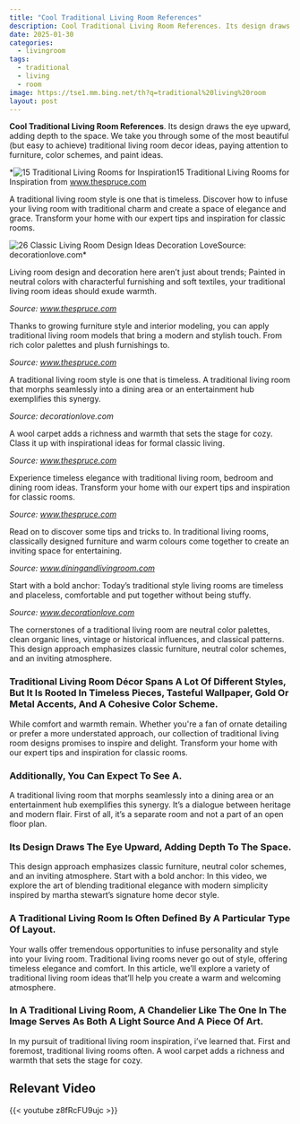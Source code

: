 ```yaml
---
title: "Cool Traditional Living Room References"
description: Cool Traditional Living Room References. Its design draws the eye upward, adding depth to the space. We take you through some of the most beautiful (but easy to...
date: 2025-01-30
categories:
  - livingroom
tags:
  - traditional
  - living
  - room
image: https://tse1.mm.bing.net/th?q=traditional%20living%20room
layout: post
---
```


**Cool Traditional Living Room References**. Its design draws the eye upward, adding depth to the space. We take you through some of the most beautiful (but easy to achieve) traditional living room decor ideas, paying attention to furniture, color schemes, and paint ideas.

*![15 Traditional Living Rooms for Inspiration](https://i2.wp.com/www.thespruce.com/thmb/0yPUS_juz8lzA4jyI8I5MRd3ol8=/1784x1286/filters:no_upscale():max_bytes(150000):strip_icc()/Living-room-with-traditional-details-58c0ad323df78c353c16f913.png)15 Traditional Living Rooms for Inspiration from www.thespruce.com

A traditional living room style is one that is timeless. Discover how to infuse your living room with traditional charm and create a space of elegance and grace. Transform your home with our expert tips and inspiration for classic rooms.

![26 Classic Living Room Design Ideas Decoration Love](https://i2.wp.com/www.decorationlove.com/wp-content/uploads/2016/09/Traditional-Living-Room-Decor-Ideas.jpg)Source: decorationlove.com*

Living room design and decoration here aren’t just about trends; Painted in neutral colors with characterful furnishing and soft textiles, your traditional living room ideas should exude warmth.

*Source: www.thespruce.com*

Thanks to growing furniture style and interior modeling, you can apply traditional living room models that bring a modern and stylish touch. From rich color palettes and plush furnishings to.

*Source: www.thespruce.com*

A traditional living room style is one that is timeless. A traditional living room that morphs seamlessly into a dining area or an entertainment hub exemplifies this synergy.

*Source: decorationlove.com*

A wool carpet adds a richness and warmth that sets the stage for cozy. Class it up with inspirational ideas for formal classic living.

*Source: www.thespruce.com*

Experience timeless elegance with traditional living room, bedroom and dining room ideas. Transform your home with our expert tips and inspiration for classic rooms.

*Source: www.thespruce.com*

Read on to discover some tips and tricks to. In traditional living rooms, classically designed furniture and warm colours come together to create an inviting space for entertaining.

*Source: www.diningandlivingroom.com*

Start with a bold anchor: Today’s traditional style living rooms are timeless and placeless, comfortable and put together without being stuffy.

*Source: www.decorationlove.com*

The cornerstones of a traditional living room are neutral color palettes, clean organic lines, vintage or historical influences, and classical patterns. This design approach emphasizes classic furniture, neutral color schemes, and an inviting atmosphere.

### Traditional Living Room Décor Spans A Lot Of Different Styles, But It Is Rooted In Timeless Pieces, Tasteful Wallpaper, Gold Or Metal Accents, And A Cohesive Color Scheme.

While comfort and warmth remain. Whether you're a fan of ornate detailing or prefer a more understated approach, our collection of traditional living room designs promises to inspire and delight. Transform your home with our expert tips and inspiration for classic rooms.

### Additionally, You Can Expect To See A.

A traditional living room that morphs seamlessly into a dining area or an entertainment hub exemplifies this synergy. It’s a dialogue between heritage and modern flair. First of all, it’s a separate room and not a part of an open floor plan.

### Its Design Draws The Eye Upward, Adding Depth To The Space.

This design approach emphasizes classic furniture, neutral color schemes, and an inviting atmosphere. Start with a bold anchor: In this video, we explore the art of blending traditional elegance with modern simplicity inspired by martha stewart’s signature home decor style.

### A Traditional Living Room Is Often Defined By A Particular Type Of Layout.

Your walls offer tremendous opportunities to infuse personality and style into your living room. Traditional living rooms never go out of style, offering timeless elegance and comfort. In this article, we’ll explore a variety of traditional living room ideas that’ll help you create a warm and welcoming atmosphere.

### In A Traditional Living Room, A Chandelier Like The One In The Image Serves As Both A Light Source And A Piece Of Art.

In my pursuit of traditional living room inspiration, i’ve learned that. First and foremost, traditional living rooms often. A wool carpet adds a richness and warmth that sets the stage for cozy.

## Relevant Video

{{< youtube z8fRcFU9ujc >}}

